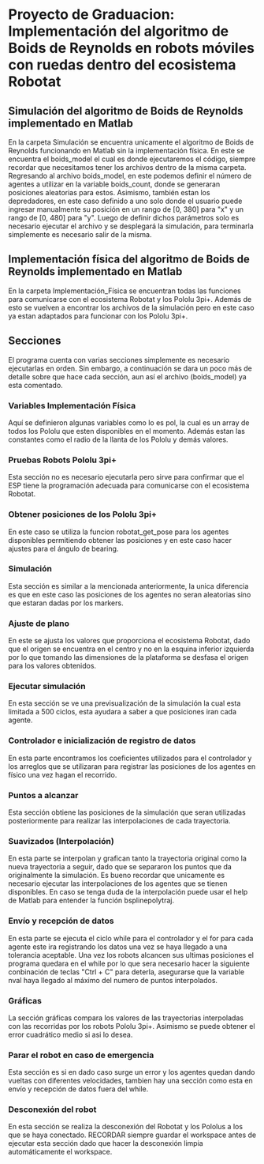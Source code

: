 # Proyecto de Graduacion: Implementación del algoritmo de Boids de Reynolds en robots móviles con ruedas dentro del ecosistema Robotat
## Simulación del algoritmo de Boids de Reynolds implementado en Matlab
En la carpeta Simulación se encuentra unicamente el algoritmo de Boids de Reynolds funcionando en Matlab sin la implementación física. En este se encuentra el boids_model el cual es donde ejecutaremos el código,
siempre recordar que necesitamos tener los archivos dentro de la misma carpeta. Regresando al archivo boids_model, en este podemos definir el número de agentes a utilizar en la variable boids_count, donde se
generaran posiciones aleatorias para estos. Asimismo, también estan los depredadores, en este caso definido a uno solo donde el usuario puede ingresar manualmente su posición en un rango de [0, 380] para "x" y 
un rango de [0, 480] para "y". Luego de definir dichos parámetros solo es necesario ejecutar el archivo y se desplegará la simulación, para terminarla simplemente es necesario salir de la misma.

## Implementación física del algoritmo de Boids de Reynolds implementado en Matlab
En la carpeta Implementación_Física se encuentran todas las funciones para comunicarse con el ecosistema Robotat y los Pololu 3pi+. Además de esto se vuelven a encontrar los archivos de la simulación pero en este caso ya estan adaptados para funcionar con los Pololu 3pi+.
## Secciones
El programa cuenta con varias secciones simplemente es necesario ejecutarlas en orden. Sin embargo, a continuación se dara un poco más de detalle sobre que hace cada sección, aun así el archivo (boids_model) ya esta comentado.
### Variables Implementación Física
Aquí se definieron algunas variables como lo es pol, la cual es un array de todos los Pololu que esten disponibles en el momento. Además estan las constantes como el radio de la llanta de los Pololu y demás valores.
### Pruebas Robots Pololu 3pi+
Esta sección no es necesario ejecutarla pero sirve para confirmar que el ESP tiene la programación adecuada para comunicarse con el ecosistema Robotat.
### Obtener posiciones de los Pololu 3pi+
En este caso se utiliza la funcion robotat_get_pose para los agentes disponibles permitiendo obtener las posiciones y en este caso hacer ajustes para el ángulo de bearing.
### Simulación
Esta sección es similar a la mencionada anteriormente, la unica diferencia es que en este caso las posiciones de los agentes no seran aleatorias sino que estaran dadas por los markers.
### Ajuste de plano
En este se ajusta los valores que proporciona el ecosistema Robotat, dado que el origen se encuentra en el centro y no en la esquina inferior izquierda por lo que tomando las dimensiones de la plataforma se desfasa el origen para los valores obtenidos.
### Ejecutar simulación
En esta sección se ve una previsualización de la simulación la cual esta limitada a 500 ciclos, esta ayudara a saber a que posiciones iran cada agente.
### Controlador e inicialización de registro de datos
En esta parte encontramos los coeficientes utilizados para el controlador y los arreglos que se utilizaran para registrar las posiciones de los agentes en físico una vez hagan el recorrido.
### Puntos a alcanzar
Esta sección obtiene las posiciones de la simulación que seran utilizadas posteriormente para realizar las interpolaciones de cada trayectoria.
### Suavizados (Interpolación)
En esta parte se interpolan y grafican tanto la trayectoria original como la nueva trayectoria a seguir, dado que se separaron los puntos que da originalmente la simulación. Es bueno recordar que unicamente es necesario ejecutar las interpolaciones de los agentes que se tienen disponibles. En caso se tenga duda de la interpolación puede usar el help de Matlab para entender la función bsplinepolytraj.
### Envío y recepción de datos
En esta parte se ejecuta el ciclo while para el controlador y el for para cada agente este ira registrando los datos una vez se haya llegado a una tolerancia aceptable. Una vez los robots alcancen sus ultimas posiciones el programa quedara en el while por lo que sera necesario hacer la siguiente conbinación de teclas "Ctrl + C" para deterla, asegurarse que la variable nval haya llegado al máximo del numero de puntos interpolados.
### Gráficas
La sección gráficas compara los valores de las trayectorias interpoladas con las recorridas por los robots Pololu 3pi+. Asimismo se puede obtener el error cuadrático medio si asi lo desea.
### Parar el robot en caso de emergencia
Esta sección es si en dado caso surge un error y los agentes quedan dando vueltas con diferentes velocidades, tambien hay una sección como esta en envío y recepción de datos fuera del while.
### Desconexión del robot
En esta sección se realiza la desconexión del Robotat y los Pololus a los que se haya conectado. RECORDAR siempre guardar el workspace antes de ejecutar esta sección dado que hacer la desconexión limpia automáticamente el workspace.
